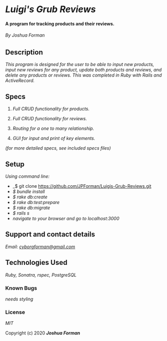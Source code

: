 # _Luigi's Grub Reviews_

#### A program for tracking products and their reviews.

###### By Joshua Forman

## Description

_This program is designed for the user to be able to input new products, input new reviews for any product, update both products and reviews, and delete any products or reviews. This was completed in Ruby with Rails and ActiveRecord._


## Specs

1. _Full CRUD functionality for products._

2. _Full CRUD functionality for reviews._

3. _Routing for a one to many relationship._

4. _GUI for input and print of key elements._

_(for more detailed specs, see included specs files)_

## Setup

_Using command line:_
* _$ git clone https://github.com/JPForman/Luigis-Grub-Reviews.git
* _$ bundle install_
* _$ rake db:create_
* _$ rake db:test:prepare_
* _$ rake db:migrate_
* _$ rails s_
* _navigate to your browser and go to localhost:3000_

## Support and contact details

_Email: [cyborgforman@gmail.com](mailto:cyborgforman@gmail.com)_

## Technologies Used

_Ruby, Sonatra, rspec, PostgreSQL_


### Known Bugs
_needs styling_  

### License

*MIT*

Copyright (c) 2020 **_Joshua Forman_**

